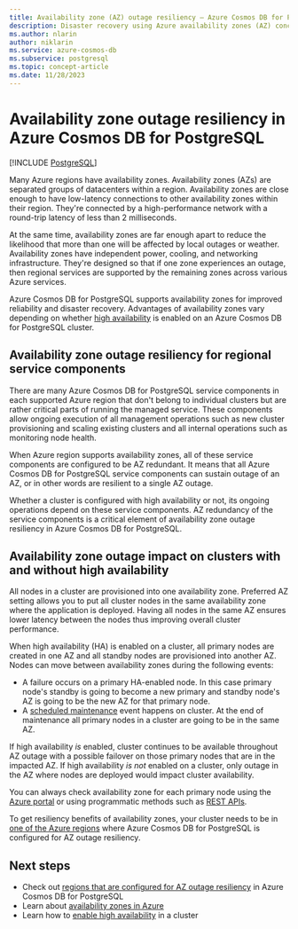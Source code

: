 ```yaml
---
title: Availability zone (AZ) outage resiliency – Azure Cosmos DB for PostgreSQL
description: Disaster recovery using Azure availability zones (AZ) concepts
ms.author: nlarin
author: niklarin
ms.service: azure-cosmos-db
ms.subservice: postgresql
ms.topic: concept-article
ms.date: 11/28/2023
---
```


# Availability zone outage resiliency in Azure Cosmos DB for PostgreSQL

[!INCLUDE [PostgreSQL](../includes/appliesto-postgresql.md)]

Many Azure regions have availability zones. Availability zones (AZs) are separated groups of datacenters within a region. Availability zones are close enough to have low-latency connections to other availability zones within their region. They're connected by a high-performance network with a round-trip latency of less than 2 milliseconds.

At the same time, availability zones are far enough apart to reduce the likelihood that more than one will be affected by local outages or weather. Availability zones have independent power, cooling, and networking infrastructure. They're designed so that if one zone experiences an outage, then regional services are supported by the remaining zones across various Azure services.

Azure Cosmos DB for PostgreSQL supports availability zones for improved reliability and disaster recovery. Advantages of availability zones vary depending on whether [high availability](./concepts-high-availability.md) is enabled on an Azure Cosmos DB for PostgreSQL cluster.

## Availability zone outage resiliency for regional service components
There are many Azure Cosmos DB for PostgreSQL service components in each supported Azure region that don't belong to individual clusters but are rather critical parts of running the managed service. These components allow ongoing execution of all management operations such as new cluster provisioning and scaling existing clusters and all internal operations such as monitoring node health.

When Azure region supports availability zones, all of these service components are configured to be AZ redundant. It means that all Azure Cosmos DB for PostgreSQL service components can sustain outage of an AZ, or in other words are resilient to a single AZ outage.

Whether a cluster is configured with high availability or not, its ongoing operations depend on these service components. AZ redundancy of the service components is a critical element of availability zone outage resiliency in Azure Cosmos DB for PostgreSQL.

## Availability zone outage impact on clusters with and without high availability

All nodes in a cluster are provisioned into one availability zone. Preferred AZ setting allows you to put all cluster nodes in the same availability zone where the application is deployed. Having all nodes in the same AZ ensures lower latency between the nodes thus improving overall cluster performance.

When high availability (HA) is enabled on a cluster, all primary nodes are created in one AZ and all standby nodes are provisioned into another AZ. Nodes can move between availability zones during the following events:

- A failure occurs on a primary HA-enabled node. In this case primary node's standby is going to become a new primary and standby node's AZ is going to be the new AZ for that primary node.
- A [scheduled maintenance](./concepts-maintenance.md) event happens on cluster. At the end of maintenance all primary nodes in a cluster are going to be in the same AZ. 

If high availability *is* enabled, cluster continues to be available throughout AZ outage with a possible failover on those primary nodes that are in the impacted AZ. 
If high availability *is not* enabled on a cluster, only outage in the AZ where nodes are deployed would impact cluster availability.

You can always check availability zone for each primary node using the [Azure portal](./concepts-cluster.md#node-availability-zone) or using programmatic methods such as [REST APIs](/rest/api/postgresqlhsc/servers/get).

To get resiliency benefits of availability zones, your cluster needs to be in [one of the Azure regions](./resources-regions.md) where Azure Cosmos DB for PostgreSQL is configured for AZ outage resiliency.

## Next steps

- Check out [regions that are configured for AZ outage resiliency](./resources-regions.md) in Azure Cosmos DB for PostgreSQL
- Learn about [availability zones in Azure](/azure/reliability/availability-zones-overview)
- Learn how to [enable high availability](howto-high-availability.md) in a cluster

